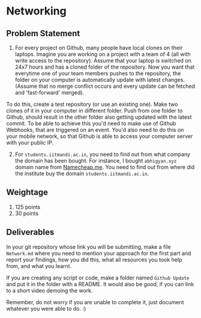 # Networking

## Problem Statement

1. For every project on Github, many people have local clones on their laptops. Imagine you are working on a project with a team of 4 (all with write access to the repository). Assume that your laptop is switched on 24x7 hours and has a cloned folder of the repository. Now you want that everytime one of your team members pushes to the repository, the folder on your computer is automatically update with latest changes. (Assume that no merge conflict occurs and every update can be fetched and 'fast-forward' merged). 

To do this, create a test repository (or use an existing one). Make two clones of it in your computer in different folder. Push from one folder to Github, should result in the other folder also getting updated with the latest commit. To be able to achieve this you'd need to make use of Github Webhooks, that are triggered on an event.  You'd also need to do this on your mobile network, so that Github is able to access your computer server with your public IP.


2. For `students.iitmandi.ac.in`, you need to find out from what company the domain has been bought. For instance, I bought `abhigyan.xyz` domain name from [Namecheap.me](https://nc.me/). You need to find out from where did the institute buy the domain `students.iitmandi.ac.in`.


## Weightage

1. 125 points
2. 30 points

## Deliverables

In your git repository whose link you will be submitting, make a file `Network.md` where you need to mention your approach for the first part and report your findings, how you did this, what all resources you took help from, and what you learnt.

If you are creating any script or code, make a folder named `Github Update` and put it in the folder with a README. It would also be good, if you can link to a short video demoing the work.

Remember, do not worry if you are unable to complete it, just document whatever you were able to do. :) 
